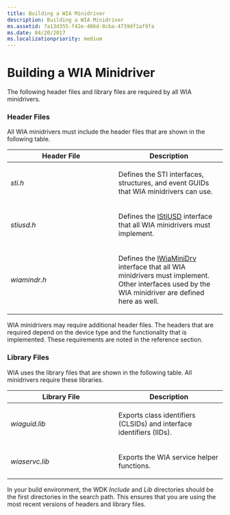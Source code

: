 ```yaml
---
title: Building a WIA Minidriver
description: Building a WIA Minidriver
ms.assetid: 7a13d355-f42e-406d-8cba-4739df1af9fa
ms.date: 04/20/2017
ms.localizationpriority: medium
---
```


# Building a WIA Minidriver





The following header files and library files are required by all WIA minidrivers.

### Header Files

All WIA minidrivers must include the header files that are shown in the following table.

<table>
<colgroup>
<col width="50%" />
<col width="50%" />
</colgroup>
<thead>
<tr class="header">
<th>Header File</th>
<th>Description</th>
</tr>
</thead>
<tbody>
<tr class="odd">
<td><p><em>sti.h</em></p></td>
<td><p>Defines the STI interfaces, structures, and event GUIDs that WIA minidrivers can use.</p></td>
</tr>
<tr class="even">
<td><p><em>stiusd.h</em></p></td>
<td><p>Defines the <a href="/windows-hardware/drivers/ddi/_image/index" data-raw-source="[IStiUSD](/windows-hardware/drivers/ddi/_image/index)">IStiUSD</a> interface that all WIA minidrivers must implement.</p></td>
</tr>
<tr class="odd">
<td><p><em>wiamindr.h</em></p></td>
<td><p>Defines the <a href="/windows-hardware/drivers/ddi/wiamindr_lh/nn-wiamindr_lh-iwiaminidrv" data-raw-source="[IWiaMiniDrv](/windows-hardware/drivers/ddi/wiamindr_lh/nn-wiamindr_lh-iwiaminidrv)">IWiaMiniDrv</a> interface that all WIA minidrivers must implement. Other interfaces used by the WIA minidriver are defined here as well.</p></td>
</tr>
</tbody>
</table>

 

WIA minidrivers may require additional header files. The headers that are required depend on the device type and the functionality that is implemented. These requirements are noted in the reference section.

### Library Files

WIA uses the library files that are shown in the following table. All minidrivers require these libraries.

<table>
<colgroup>
<col width="50%" />
<col width="50%" />
</colgroup>
<thead>
<tr class="header">
<th>Library File</th>
<th>Description</th>
</tr>
</thead>
<tbody>
<tr class="odd">
<td><p><em>wiaguid.lib</em></p></td>
<td><p>Exports class identifiers (CLSIDs) and interface identifiers (IIDs).</p></td>
</tr>
<tr class="even">
<td><p><em>wiaservc.lib</em></p></td>
<td><p>Exports the WIA service helper functions.</p></td>
</tr>
</tbody>
</table>

 

In your build environment, the WDK *Include* and *Lib* directories should be the first directories in the search path. This ensures that you are using the most recent versions of headers and library files.

